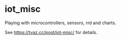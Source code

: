 # iot_misc

Playing with microcontrollers, sensors, rrd and charts.

See https://tvaz.cc/post/iot-misc/ for details.
